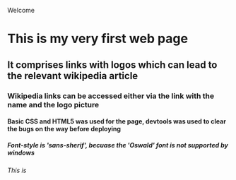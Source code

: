 
Welcome
# This is my very first web page


## It comprises links with logos which can lead to the relevant wikipedia article

### Wikipedia links can be accessed either via the link with the name and the logo picture

#### Basic CSS and HTML5 was used for the page, devtools was used to clear the bugs on the way before deploying

##### Font-style is 'sans-sherif', becuase the 'Oswald' font is not supported by windows 

###### This is 